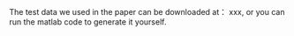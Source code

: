 The test data we used in the paper can be downloaded at： xxx, or you can run the matlab code to generate it yourself.